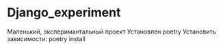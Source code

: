 # Django_experiment

Маленький, эксперимантальный проект
Установлен poetry
Установить зависимости: poetry install
